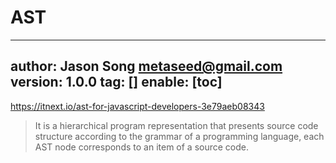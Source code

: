 # AST
---
author: Jason Song <metaseed@gmail.com>
version: 1.0.0
tag: []
enable: [toc]
---

https://itnext.io/ast-for-javascript-developers-3e79aeb08343

> It is a hierarchical program representation that presents source code structure according to the grammar of a programming language, each AST node corresponds to an item of a source code.